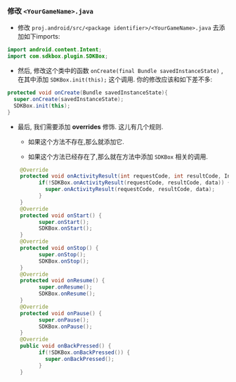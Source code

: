 ### 修改 `<YourGameName>.java`
* 修改 `proj.android/src/<package identifier>/<YourGameName>.java` 去添加如下imports:
```java
import android.content.Intent;
import com.sdkbox.plugin.SDKBox;
```

* 然后, 修改这个类中的函数 `onCreate(final Bundle savedInstanceState)` ,在其中添加 `SDKBox.init(this);` 这个调用. 你的修改应该和如下差不多:
```java
protected void onCreate(Bundle savedInstanceState){
  super.onCreate(savedInstanceState);
  SDKBox.init(this);
}
```

* 最后, 我们需要添加 __overrides__ 修饰. 这儿有几个规则.
    * 如果这个方法不存在,那么就添加它.

    * 如果这个方法已经存在了,那么就在方法中添加 `SDKBox` 相关的调用.
```java
    @Override
    protected void onActivityResult(int requestCode, int resultCode, Intent data) {
          if(!SDKBox.onActivityResult(requestCode, resultCode, data)) {
            super.onActivityResult(requestCode, resultCode, data);
          }
    }
    @Override
    protected void onStart() {
          super.onStart();
          SDKBox.onStart();
    }
    @Override
    protected void onStop() {
          super.onStop();
          SDKBox.onStop();
    }
    @Override
    protected void onResume() {
          super.onResume();
          SDKBox.onResume();
    }
    @Override
    protected void onPause() {
          super.onPause();
          SDKBox.onPause();
    }
    @Override
    public void onBackPressed() {
          if(!SDKBox.onBackPressed()) {
            super.onBackPressed();
          }
    }
```
